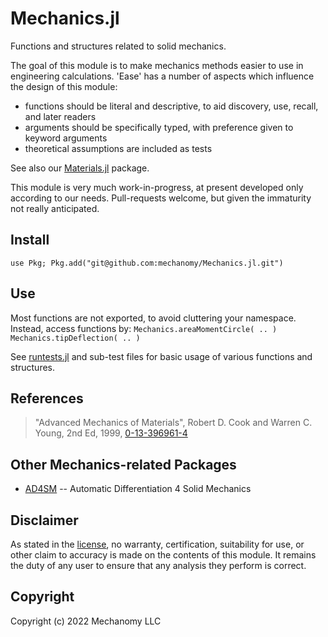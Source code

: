 # Mechanics.jl
Functions and structures related to solid mechanics.

The goal of this module is to make mechanics methods easier to use in engineering calculations.
'Ease' has a number of aspects which influence the design of this module:
* functions should be literal and descriptive, to aid discovery, use, recall, and later readers
* arguments should be specifically typed, with preference given to keyword arguments
* theoretical assumptions are included as tests
<!--* symbolics are first-class; every equation has a symbolic analogue -->

See also our [Materials.jl](https://github.com/mechanomy/Materials.jl) package.

This module is very much work-in-progress, at present developed only according to our needs.
Pull-requests welcome, but given the immaturity not really anticipated.

## Install
`use Pkg; Pkg.add("git@github.com:mechanomy/Mechanics.jl.git")`

## Use
Most functions are not exported, to avoid cluttering your namespace.
Instead, access functions by:
`Mechanics.areaMomentCircle( .. )`
`Mechanics.tipDeflection( .. )`

See [runtests.jl](test/runtests.jl) and sub-test files for basic usage of various functions and structures.

## References
> "Advanced Mechanics of Materials", Robert D. Cook and Warren C. Young, 2nd Ed, 1999, [0-13-396961-4](https://www.pearson.com/store/p/advanced-mechanics-of-materials/P100000832234/9780133969610)


## Other Mechanics-related Packages
* [AD4SM](https://juliapackages.com/p/ad4sm) -- Automatic Differentiation 4 Solid Mechanics

## Disclaimer
As stated in the [license](license.md), no warranty, certification, suitability for use, or other claim to accuracy is made on the contents of this module.
It remains the duty of any user to ensure that any analysis they perform is correct.

## Copyright
Copyright (c) 2022 Mechanomy LLC
